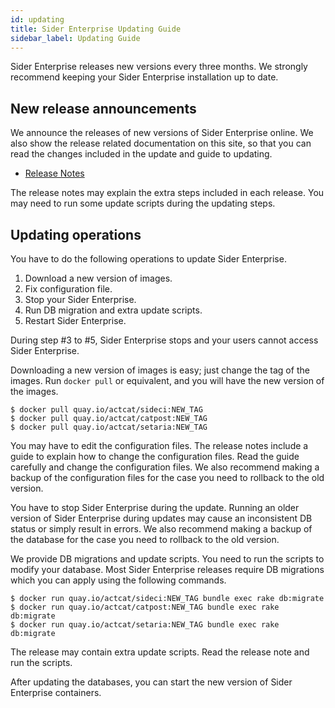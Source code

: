 ```yaml
---
id: updating
title: Sider Enterprise Updating Guide
sidebar_label: Updating Guide
---
```


Sider Enterprise releases new versions every three months. We strongly recommend keeping your Sider Enterprise installation up to date.

## New release announcements

We announce the releases of new versions of Sider Enterprise online. We also show the release related documentation on this site, so that you can read the changes included in the update and guide to updating.

* [Release Notes](./releases/changelog.md)

The release notes may explain the extra steps included in each release. You may need to run some update scripts during the updating steps.

## Updating operations

You have to do the following operations to update Sider Enterprise.

1. Download a new version of images.
2. Fix configuration file.
3. Stop your Sider Enterprise.
4. Run DB migration and extra update scripts.
5. Restart Sider Enterprise.

During step #3 to #5, Sider Enterprise stops and your users cannot access Sider Enterprise.

Downloading a new version of images is easy; just change the tag of the images. Run `docker pull` or equivalent, and you will have the new version of the images.

```
$ docker pull quay.io/actcat/sideci:NEW_TAG
$ docker pull quay.io/actcat/catpost:NEW_TAG
$ docker pull quay.io/actcat/setaria:NEW_TAG
```

You may have to edit the configuration files. The release notes include a guide to explain how to change the configuration files. Read the guide carefully and change the configuration files. We also recommend making a backup of the configuration files for the case you need to rollback to the old version.

You have to stop Sider Enterprise during the update. Running an older version of Sider Enterprise during updates may cause an inconsistent DB status or simply result in errors. We also recommend making a backup of the database for the case you need to rollback to the old version.

We provide DB migrations and update scripts. You need to run the scripts to modify your database. Most Sider Enterprise releases require DB migrations which you can apply using the following commands.

```
$ docker run quay.io/actcat/sideci:NEW_TAG bundle exec rake db:migrate
$ docker run quay.io/actcat/catpost:NEW_TAG bundle exec rake db:migrate
$ docker run quay.io/actcat/setaria:NEW_TAG bundle exec rake db:migrate
```

The release may contain extra update scripts. Read the release note and run the scripts.

After updating the databases, you can start the new version of Sider Enterprise containers.
